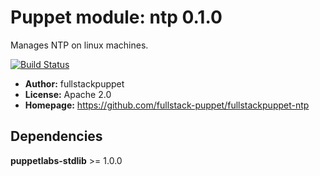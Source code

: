 
# Puppet module: ntp 0.1.0
Manages NTP on linux machines.

[![Build Status](https://travis-ci.org/fullstackpuppet/fullstackpuppet-ntp.svg?branch)](https://travis-ci.org/fullstackpuppet/fullstackpuppet-ntp)

- **Author:** fullstackpuppet
- **License:** Apache 2.0
- **Homepage:** https://github.com/fullstack-puppet/fullstackpuppet-ntp

## Dependencies
**puppetlabs-stdlib** >= 1.0.0


